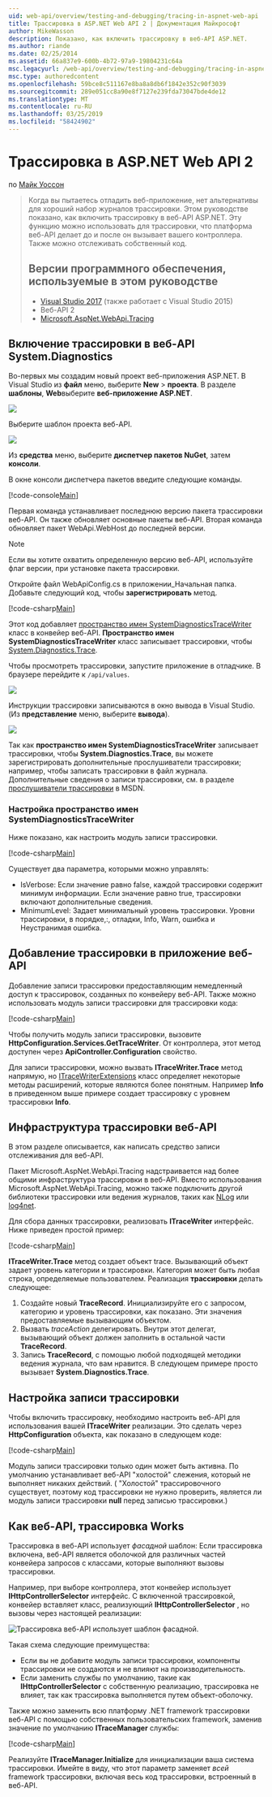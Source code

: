 ```yaml
---
uid: web-api/overview/testing-and-debugging/tracing-in-aspnet-web-api
title: Трассировка в ASP.NET Web API 2 | Документация Майкрософт
author: MikeWasson
description: Показано, как включить трассировку в веб-API ASP.NET.
ms.author: riande
ms.date: 02/25/2014
ms.assetid: 66a837e9-600b-4b72-97a9-19804231c64a
msc.legacyurl: /web-api/overview/testing-and-debugging/tracing-in-aspnet-web-api
msc.type: authoredcontent
ms.openlocfilehash: 59bce8c511167e8ba8a8db6f1842e352c90f3039
ms.sourcegitcommit: 289e051cc8a90e8f7127e239fda73047bde4de12
ms.translationtype: MT
ms.contentlocale: ru-RU
ms.lasthandoff: 03/25/2019
ms.locfileid: "58424902"
---
```

<a name="tracing-in-aspnet-web-api-2"></a>Трассировка в ASP.NET Web API 2
====================
по [Майк Уоссон](https://github.com/MikeWasson)

> Когда вы пытаетесь отладить веб-приложение, нет альтернативы для хороший набор журналов трассировки. Этом руководстве показано, как включить трассировку в веб-API ASP.NET. Эту функцию можно использовать для трассировки, что платформа веб-API делает до и после он вызывает вашего контроллера. Также можно отслеживать собственный код.
>
> ## <a name="software-versions-used-in-the-tutorial"></a>Версии программного обеспечения, используемые в этом руководстве
>
> - [Visual Studio 2017](https://visualstudio.microsoft.com/downloads/?utm_medium=microsoft&utm_source=docs.microsoft.com&utm_campaign=button+cta&utm_content=download+vs2017) (также работает с Visual Studio 2015)
> - Веб-API 2
> - [Microsoft.AspNet.WebApi.Tracing](http://www.nuget.org/packages/Microsoft.AspNet.WebApi.Tracing)

## <a name="enable-systemdiagnostics-tracing-in-web-api"></a>Включение трассировки в веб-API System.Diagnostics

Во-первых мы создадим новый проект веб-приложения ASP.NET. В Visual Studio из **файл** меню, выберите **New** > **проекта**. В разделе **шаблоны**, **Web**выберите **веб-приложение ASP.NET**.

[![](tracing-in-aspnet-web-api/_static/image2.png)](tracing-in-aspnet-web-api/_static/image1.png)

Выберите шаблон проекта веб-API.

[![](tracing-in-aspnet-web-api/_static/image4.png)](tracing-in-aspnet-web-api/_static/image3.png)

Из **средства** меню, выберите **диспетчер пакетов NuGet**, затем **консоли**.

В окне консоли диспетчера пакетов введите следующие команды.

[!code-console[Main](tracing-in-aspnet-web-api/samples/sample1.cmd)]

Первая команда устанавливает последнюю версию пакета трассировки веб-API. Он также обновляет основные пакеты веб-API. Вторая команда обновляет пакет WebApi.WebHost до последней версии.

> [!NOTE]
> Если вы хотите охватить определенную версию веб-API, используйте флаг версии, при установке пакета трассировки.

Откройте файл WebApiConfig.cs в приложении\_Начальная папка. Добавьте следующий код, чтобы **зарегистрировать** метод.

[!code-csharp[Main](tracing-in-aspnet-web-api/samples/sample2.cs?highlight=6)]

Этот код добавляет [пространство имен SystemDiagnosticsTraceWriter](https://msdn.microsoft.com/library/system.web.http.tracing.systemdiagnosticstracewriter.aspx) класс в конвейер веб-API. **Пространство имен SystemDiagnosticsTraceWriter** класс записывает трассировки, чтобы [System.Diagnostics.Trace](https://msdn.microsoft.com/library/system.diagnostics.trace).

Чтобы просмотреть трассировки, запустите приложение в отладчике. В браузере перейдите к `/api/values`.

![](tracing-in-aspnet-web-api/_static/image5.png)

Инструкции трассировки записываются в окно вывода в Visual Studio. (Из **представление** меню, выберите **вывода**).

[![](tracing-in-aspnet-web-api/_static/image7.png)](tracing-in-aspnet-web-api/_static/image6.png)

Так как **пространство имен SystemDiagnosticsTraceWriter** записывает трассировки, чтобы **System.Diagnostics.Trace**, вы можете зарегистрировать дополнительные прослушиватели трассировки; например, чтобы записать трассировки в файл журнала. Дополнительные сведения о записи трассировки, см. в разделе [прослушиватели трассировки](https://msdn.microsoft.com/library/4y5y10s7.aspx) в MSDN.

### <a name="configuring-systemdiagnosticstracewriter"></a>Настройка пространство имен SystemDiagnosticsTraceWriter

Ниже показано, как настроить модуль записи трассировки.

[!code-csharp[Main](tracing-in-aspnet-web-api/samples/sample3.cs)]

Существует два параметра, которыми можно управлять:

- IsVerbose: Если значение равно false, каждой трассировки содержит минимум информации. Если значение равно true, трассировки включают дополнительные сведения.
- MinimumLevel: Задает минимальный уровень трассировки. Уровни трассировки, в порядке,:, отладки, Info, Warn, ошибка и Неустранимая ошибка.

## <a name="adding-traces-to-your-web-api-application"></a>Добавление трассировки в приложение веб-API

Добавление записи трассировки предоставляющим немедленный доступ к трассировок, созданных по конвейеру веб-API. Также можно использовать модуль записи трассировки для трассировки кода:

[!code-csharp[Main](tracing-in-aspnet-web-api/samples/sample4.cs)]

Чтобы получить модуль записи трассировки, вызовите **HttpConfiguration.Services.GetTraceWriter**. От контроллера, этот метод доступен через **ApiController.Configuration** свойство.

Для записи трассировки, можно вызвать **ITraceWriter.Trace** метод напрямую, но [ITraceWriterExtensions](https://msdn.microsoft.com/library/system.web.http.tracing.itracewriterextensions.aspx) класс определяет некоторые методы расширений, которые являются более понятным. Например **Info** в приведенном выше примере создает трассировку с уровнем трассировки **Info**.

## <a name="web-api-tracing-infrastructure"></a>Инфраструктура трассировки веб-API

В этом разделе описывается, как написать средство записи отслеживания для веб-API.

Пакет Microsoft.AspNet.WebApi.Tracing надстраивается над более общими инфраструктура трассировки в веб-API. Вместо использования Microsoft.AspNet.WebApi.Tracing, можно также подключить другой библиотеки трассировки или ведения журналов, таких как [NLog](http://nlog-project.org/) или [log4net](http://logging.apache.org/log4net/).

Для сбора данных трассировки, реализовать **ITraceWriter** интерфейс. Ниже приведен простой пример:

[!code-csharp[Main](tracing-in-aspnet-web-api/samples/sample5.cs)]

**ITraceWriter.Trace** метод создает объект trace. Вызывающий объект задает уровень категории и трассировки. Категория может быть любая строка, определяемые пользователем. Реализация **трассировки** делать следующее:

1. Создайте новый **TraceRecord**. Инициализируйте его с запросом, категорию и уровень трассировки, как показано. Эти значения предоставляемые вызывающим объектом.
2. Вызвать *traceAction* делегировать. Внутри этот делегат, вызывающий объект должен заполнить в остальной части **TraceRecord**.
3. Запись **TraceRecord**, с помощью любой подходящей методики ведения журнала, что вам нравится. В следующем примере просто вызывает **System.Diagnostics.Trace**.

## <a name="setting-the-trace-writer"></a>Настройка записи трассировки

Чтобы включить трассировку, необходимо настроить веб-API для использования вашей **ITraceWriter** реализации. Это сделать через **HttpConfiguration** объекта, как показано в следующем коде:

[!code-csharp[Main](tracing-in-aspnet-web-api/samples/sample6.cs)]

Модуль записи трассировки только один может быть активна. По умолчанию устанавливает веб-API &quot;холостой&quot; слежения, который не выполняет никаких действий. ( &quot;Холостой&quot; трассировочного существует, поэтому код трассировки не нужно проверить, является ли модуль записи трассировки **null** перед записью трассировки.)

## <a name="how-web-api-tracing-works"></a>Как веб-API, трассировка Works

Трассировка в веб-API использует *фасадной* шаблон: Если трассировка включена, веб-API является оболочкой для различных частей конвейера запросов с классами, которые выполняют вызовы трассировки.

Например, при выборе контроллера, этот конвейер использует **IHttpControllerSelector** интерфейс. С включенной трассировкой, конвейер вставляет класс, реализующий **IHttpControllerSelector** , но вызовы через настоящей реализации:

![Трассировка веб-API использует шаблон фасадной.](tracing-in-aspnet-web-api/_static/image8.png)

Такая схема следующие преимущества:

- Если вы не добавите модуль записи трассировки, компоненты трассировки не создаются и не влияют на производительность.
- Если заменить службы по умолчанию, такие как **IHttpControllerSelector** с собственную реализацию, трассировка не влияет, так как трассировка выполняется путем объект-оболочку.

Также можно заменить всю платформу .NET framework трассировки веб-API с помощью собственных пользовательских framework, заменив значение по умолчанию **ITraceManager** службы:

[!code-csharp[Main](tracing-in-aspnet-web-api/samples/sample7.cs)]

Реализуйте **ITraceManager.Initialize** для инициализации ваша система трассировки. Имейте в виду, что этот параметр заменяет *всей* framework трассировки, включая весь код трассировки, встроенный в веб-API.
